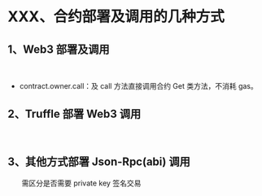# XXX、合约部署及调用的几种方式

## 1、Web3 部署及调用
&nbsp;&nbsp;&nbsp;&nbsp;&nbsp;&nbsp;&nbsp;
- contract.owner.call：及 call 方法直接调用合约 Get 类方法，不消耗 gas。

## 2、Truffle 部署 Web3 调用
&nbsp;&nbsp;&nbsp;&nbsp;&nbsp;&nbsp;&nbsp;

## 3、其他方式部署 Json-Rpc(abi) 调用
&nbsp;&nbsp;&nbsp;&nbsp;&nbsp;&nbsp;&nbsp;需区分是否需要 private key 签名交易























